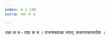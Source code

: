 ```yaml
---
index: 4.2.140
sutra: राज्ञः क च

---
```

_राज्ञः क च_ - राज्ञः क च । राजन्शब्दाच्छः स्यात्, ककारश्चान्तादेशः । 